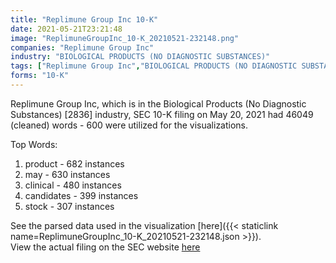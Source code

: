 ```yaml
---
title: "Replimune Group Inc 10-K"
date: 2021-05-21T23:21:48
image: "ReplimuneGroupInc_10-K_20210521-232148.png"
companies: "Replimune Group Inc"
industry: "BIOLOGICAL PRODUCTS (NO DIAGNOSTIC SUBSTANCES)"
tags: ["Replimune Group Inc","BIOLOGICAL PRODUCTS (NO DIAGNOSTIC SUBSTANCES)","05-20-2021","10-K"]
forms: "10-K"
---
```

Replimune Group Inc, which is in the Biological Products (No Diagnostic Substances) [2836] industry, SEC 10-K filing on May 20, 2021 had 46049 (cleaned) words - 600 were utilized for the visualizations.

Top Words:
1. product - 682 instances
2. may - 630 instances
3. clinical - 480 instances
4. candidates - 399 instances
5. stock - 307 instances


See the parsed data used in the visualization [here]({{< staticlink name=ReplimuneGroupInc_10-K_20210521-232148.json >}}).  
View the actual filing on the SEC website [here](https://www.sec.gov/Archives/edgar/data/1737953/0001104659-21-069611.txt)